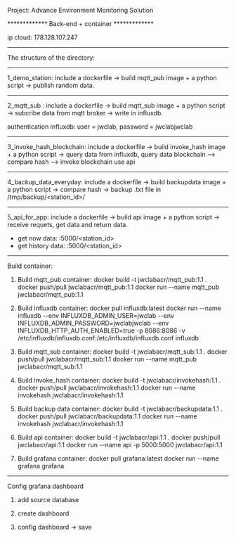 Project: Advance Environment Monitoring Solution

************* Back-end + container *************

ip cloud: 178.128.107.247

*********************************

The structure of the directory:

***

1_demo_station: include a dockerfile -> build mqtt_pub image + a python script -> publish random data.

***

2_mqtt_sub : include a dockerfile -> build mqtt_sub image + a python script -> subcribe data from mqtt broker -> write in influxdb.

authentication influxdb: user = jwclab, password = jwclabjwclab

***

3_invoke_hash_blockchain: include a dockerfile -> build invoke_hash image + a python script -> query data from influxdb, query data blockchain --> compare hash --> invoke blockchain use api

***

4_backup_data_everyday: include a dockerfile -> build backupdata image + a python script -> compare hash -> backup .txt file in /tmp/backup/<station_id>/

***

5_api_for_app: include a dockerfile -> build api image + a python script -> receive requets, get data and return data.

- get now data: <url>:5000/<station_id>
- get history data: <url>:5000/<station_id> <start> <end>

**********************************

Build container:

1. Build mqtt_pub container: 
docker build -t jwclabacr/mqtt_pub:1.1 .
docker push/pull jwclabacr/mqtt_pub:1.1
docker run --name mqtt_pub jwclabacr/mqtt_pub:1.1

2. Build influxdb container:
docker pull influxdb:latest
docker run --name influxdb --env INFLUXDB_ADMIN_USER=jwclab --env INFLUXDB_ADMIN_PASSWORD=jwclabjwclab --env INFLUXDB_HTTP_AUTH_ENABLED=true -p 8086:8086 -v /etc/influxdb/influxdb.conf:/etc/influxdb/influxdb.conf influxdb

3. Build mqtt_sub container:
docker build -t jwclabacr/mqtt_sub:1.1 .
docker push/pull jwclabacr/mqtt_sub:1.1
docker run --name mqtt_pub jwclabacr/mqtt_sub:1.1

4. Build invoke_hash container:
docker build -t jwclabacr/invokehash:1.1 .
docker push/pull jwclabacr/invokehash:1.1
docker run --name invokehash jwclabacr/invokehash:1.1

5. Build backup data container:
docker build -t jwclabacr/backupdata:1.1 .
docker push/pull jwclabacr/backupdata:1.1
docker run --name invokehash jwclabacr/invokehash:1.1

6. Build api container:
docker build -t jwclabacr/api:1.1 .
docker push/pull jwclabacr/api:1.1
docker run --name api -p 5000:5000 jwclabacr/api:1.1

7. Build grafana container:
docker pull grafana:latest
docker run --name grafana grafana

********************************

Config grafana dashboard

1. add source database

2. create dashboard

3. config dashboard -> save





